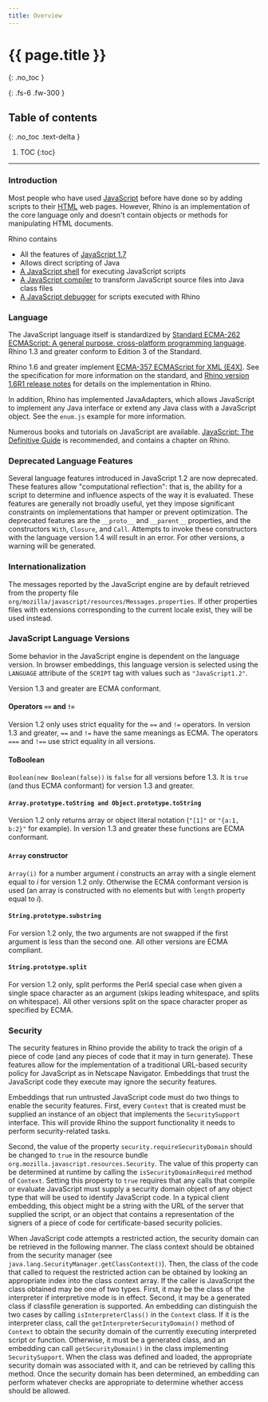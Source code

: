 ```yaml
---
title: Overview
---
```

# {{ page.title }}
{: .no_toc }

{: .fs-6 .fw-300 }

## Table of contents
{: .no_toc .text-delta }

1. TOC
{:toc}

---
### Introduction

Most people who have used [JavaScript](https://developer.mozilla.org/en-US/docs/Web/JavaScript) before have done so by adding scripts to their [HTML](https://developer.mozilla.org/en-US/docs/Glossary/HTML) web pages. However, Rhino is an implementation of the core language only and doesn't contain objects or methods for manipulating HTML documents.

Rhino contains

- All the features of [JavaScript 1.7](https://web.archive.org/web/20210502042346mp_/https://developer.mozilla.org/en-US/docs/Web/JavaScript/New_in_JavaScript/1.7)
- Allows direct scripting of Java
- [A JavaScript shell](../_tools/shell.md) for executing JavaScript scripts
- [A JavaScript compiler](../_tools/javascript_compiler.md) to transform JavaScript source files into Java class files
- [A JavaScript debugger](../_tools/debugger.md) for scripts executed with Rhino

### Language

The JavaScript language itself is standardized by [Standard ECMA-262 ECMAScript: A general purpose, cross-platform programming language](https://www.ecma-international.org/publications/standards/Ecma-262.htm). Rhino 1.3 and greater conform to Edition 3 of the Standard.

Rhino 1.6 and greater implement [ECMA-357 ECMAScript for XML (E4X)](https://web.archive.org/web/20131104082608/http://www.ecma-international.org/publications/standards/Ecma-357.htm). See the specification for more information on the standard, and [Rhino version 1.6R1 release notes](https://www-archive.mozilla.org/rhino/rhino16r1) for details on the implementation in Rhino.

In addition, Rhino has implemented JavaAdapters, which allows JavaScript to implement any Java interface or extend any Java class with a JavaScript object. See the `enum.js` example for more information.

Numerous books and tutorials on JavaScript are available. [JavaScript: The Definitive Guide](https://www.oreilly.com/catalog/jscript5/) is recommended, and contains a chapter on Rhino.

### Deprecated Language Features

Several language features introduced in JavaScript 1.2 are now deprecated. These features allow "computational reflection": that is, the ability for a script to determine and influence aspects of the way it is evaluated. These features are generally not broadly useful, yet they impose significant constraints on implementations that hamper or prevent optimization. The deprecated features are the `__proto__` and `__parent__` properties, and the constructors `With`, `Closure`, and `Call`. Attempts to invoke these constructors with the language version 1.4 will result in an error. For other versions, a warning will be generated.

### Internationalization

The messages reported by the JavaScript engine are by default retrieved from the property file `org/mozilla/javascript/resources/Messages.properties`. If other properties files with extensions corresponding to the current locale exist, they will be used instead.

### JavaScript Language Versions

Some behavior in the JavaScript engine is dependent on the language version. In browser embeddings, this language version is selected using the `LANGUAGE` attribute of the `SCRIPT` tag with values such as `"JavaScript1.2"`.

Version 1.3 and greater are ECMA conformant.

#### Operators `==` and `!=`

Version 1.2 only uses strict equality for the `==` and `!=` operators. In version 1.3 and greater, `==` and `!=` have the same meanings as ECMA. The operators `===` and `!==` use strict equality in all versions.

#### ToBoolean

`Boolean(new Boolean(false))` is `false` for all versions before 1.3. It is `true` (and thus ECMA conformant) for version 1.3 and greater.

#### `Array.prototype.toString and Object.prototype.toString`

Version 1.2 only returns array or object literal notation (`"[1]"` or `"{a:1, b:2}"` for example). In version 1.3 and greater these functions are ECMA conformant.

#### `Array` constructor

`Array(i)` for a number argument _i_ constructs an array with a single element equal to _i_ for version 1.2 only. Otherwise the ECMA conformant version is used (an array is constructed with no elements but with `length` property equal to _i_).

#### `String.prototype.substring`

For version 1.2 only, the two arguments are not swapped if the first argument is less than the second one. All other versions are ECMA compliant.

#### `String.prototype.split`

For version 1.2 only, split performs the Perl4 special case when given a single space character as an argument (skips leading whitespace, and splits on whitespace). All other versions split on the space character proper as specified by ECMA.

### Security

The security features in Rhino provide the ability to track the origin of a piece of code (and any pieces of code that it may in turn generate). These features allow for the implementation of a traditional URL-based security policy for JavaScript as in Netscape Navigator. Embeddings that trust the JavaScript code they execute may ignore the security features.

Embeddings that run untrusted JavaScript code must do two things to enable the security features. First, every `Context` that is created must be supplied an instance of an object that implements the `SecuritySupport` interface. This will provide Rhino the support functionality it needs to perform security-related tasks.

Second, the value of the property `security.requireSecurityDomain` should be changed to `true` in the resource bundle `org.mozilla.javascript.resources.Security`. The value of this property can be determined at runtime by calling the `isSecurityDomainRequired` method of `Context`. Setting this property to `true` requires that any calls that compile or evaluate JavaScript must supply a security domain object of any object type that will be used to identify JavaScript code. In a typical client embedding, this object might be a string with the URL of the server that supplied the script, or an object that contains a representation of the signers of a piece of code for certificate-based security policies.

When JavaScript code attempts a restricted action, the security domain can be retrieved in the following manner. The class context should be obtained from the security manager (see `java.lang.SecurityManager.getClassContext()`). Then, the class of the code that called to request the restricted action can be obtained by looking an appropriate index into the class context array. If the caller is JavaScript the class obtained may be one of two types. First, it may be the class of the interpreter if interpretive mode is in effect. Second, it may be a generated class if classfile generation is supported. An embedding can distinguish the two cases by calling `isInterpreterClass()` in the `Context` class. If it is the interpreter class, call the `getInterpreterSecurityDomain()` method of `Context` to obtain the security domain of the currently executing interpreted script or function. Otherwise, it must be a generated class, and an embedding can call `getSecurityDomain()` in the class implementing `SecuritySupport`. When the class was defined and loaded, the appropriate security domain was associated with it, and can be retrieved by calling this method. Once the security domain has been determined, an embedding can perform whatever checks are appropriate to determine whether access should be allowed.